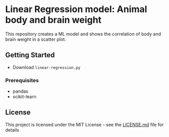 # Linear Regression model: Animal body and brain weight

This repository creates a ML model and shows the correlation of body and brain weight in a scatter plot.

## Getting Started

- Download ``` linear-regression.py ```

### Prerequisites

- pandas
- scikit-learn

## License

This project is licensed under the MIT License - see the [LICENSE.md](LICENSE.md) file for details
